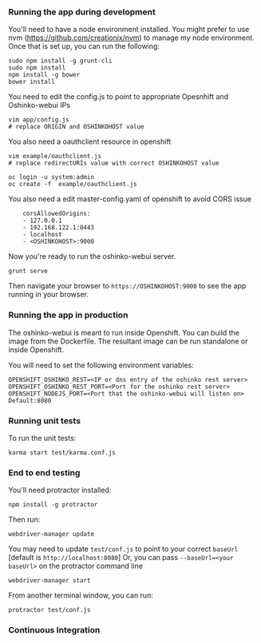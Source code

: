 ### Running the app during development

You'll need to have a node environment installed.
You might prefer to use nvm (https://github.com/creationix/nvm)
to manage my node environment.
Once that is set up, you can run the following:

    sudo npm install -g grunt-cli
    sudo npm install
    npm install -g bower
    bower install

You need to edit the config.js to point to appropriate Opesnhift and Oshinko-webui IPs

    vim app/config.js
    # replace ORIGIN and OSHINKOHOST value

You also need a oauthclient resource in openshift

    vim example/oauthclient.js
    # replace redirectURIs value with correct OSHINKOHOST value

    oc login -u system:admin
    oc create -f  example/oauthclient.js

You also need a edit master-config.yaml of openshift to avoid CORS issue 
```
    corsAllowedOrigins:
    - 127.0.0.1
    - 192.168.122.1:8443
    - localhost
    - <OSHINKOHOST>:9000
```

Now you're ready to run the oshinko-webui server.


    grunt serve


Then navigate your browser to `https://OSHINKOHOST:9000` to see the app running in
your browser.


### Running the app in production
The oshinko-webui is meant to run inside Openshift.  You can build the image
from the Dockerfile.  The resultant image can be run standalone or inside
Openshift.

You will need to set the following environment variables:

    OPENSHIFT_OSHINKO_REST=<IP or dns entry of the oshinko rest server>
    OPENSHIFT_OSHINKO_REST_PORT=<Port for the oshinko rest server>
    OPENSHIFT_NODEJS_PORT=<Port that the oshinko-webui will listen on>  Default:8080


### Running unit tests
To run the unit tests:

    karma start test/karma.conf.js


### End to end testing
You'll need protractor installed:

    npm install -g protractor

<optional> Then run:

    webdriver-manager update

You may need to update `test/conf.js` to point to your correct `baseUrl` [default is `http://localhost:8080`] Or, you can pass `--baseUrl=<your baseUrl>` on the protractor command line

    webdriver-manager start

From another terminal window, you can run:

    protractor test/conf.js

### Continuous Integration

